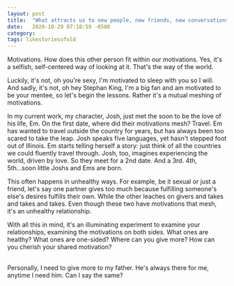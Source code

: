 ```yaml
---
layout: post
title:  "What attracts us to new people, new friends, new conversations, new lovers?"
date:   2020-10-29 07:10:59 -0500
category: 
tags: likestoriesofold
---
```

Motivations. How does this other person fit within our motivations. Yes, it's a selfish, self-centered way of looking at it. That's the way of the world.

Luckily, it's not, oh you're sexy, I'm motivated to sleep with you so I will. And sadly, it's not, oh hey Stephan King, I'm a big fan and am motivated to be your mentee, so let's begin the lessons. Rather it's a mutual meshing of motivations.

In my current work, my character, Josh, just met the soon to be the love of his life, Em. On the first date, where did their motivations mesh? Travel. Em has wanted to travel outside the country for years, but has always been too scared to take the leap. Josh speaks five languages, yet hasn't stepped foot out of Illinois. Em starts telling herself a story: just think of all the countries we could fluently travel through. Josh, too, imagines experiencing the world, driven by love. So they meet for a 2nd date. And a 3rd. 4th, 5th...soon little Joshs and Ems are born.

This often happens in unhealthy ways. For example, be it sexual or just a friend, let's say one partner gives too much because fulfilling someone's else's desires fulfills their own. While the other leaches on givers and takes and takes and takes. Even though these two have motivations that mesh, it's an unhealthy relationship.

With all this in mind, it's an illuminating experiment to examine your relationships, examining the motivations on both sides. What ones are healthy? What ones are one-sided? Where can you give more? How can you cherish your shared motivation?

<br>
Personally, I need to give more to my father. He's always there for me, anytime I need him. Can I say the same?